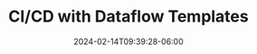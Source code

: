 ---
title: 'CI/CD with Dataflow Templates'
date: 2024-02-14T09:39:28-06:00
instructors:
 - Surjit Singh
time_start: 2024-04-10T15:30:00.000Z
time_end:   2024-04-10T15:50:00.000Z
video: https://youtu.be/cHsDhZkd-Ow
weight: 5

---